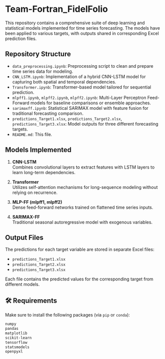 # Team-Fortran_FidelFolio

This repository contains a comprehensive suite of deep learning and statistical models implemented for time series forecasting. The models have been applied to various targets, with outputs shared in corresponding Excel prediction files.

## Repository Structure

- `data_preprocessing.ipynb`: Preprocessing script to clean and prepare time series data for modeling.
- `CNN_LSTM.ipynb`: Implementation of a hybrid CNN-LSTM model for capturing both spatial and temporal dependencies.
- `Transformer.ipynb`: Transformer-based model tailored for sequential prediction.
- `mlpff1.ipynb`, `mlpff2.ipynb`, `mlpff2.ipynb`: Multi-Layer Perceptron Feed-Forward models for baseline comparisons or ensemble approaches.
- `sarimaxff.ipynb`: Statistical SARIMAX model with feature fusion for traditional forecasting comparison.
- `predictions_Target1.xlsx`, `predictions_Target2.xlsx`, `predictions_Target3.xlsx`: Model outputs for three different forecasting targets.
- `README.md`: This file.

## Models Implemented

1. **CNN-LSTM**  
   Combines convolutional layers to extract features with LSTM layers to learn long-term dependencies.

2. **Transformer**  
   Utilizes self-attention mechanisms for long-sequence modeling without relying on recurrence.

3. **MLP-FF (mlpff1, mlpff2)**  
   Dense feed-forward networks trained on flattened time series inputs.

4. **SARIMAX-FF**  
   Traditional seasonal autoregressive model with exogenous variables.

## Output Files

The predictions for each target variable are stored in separate Excel files:
- `predictions_Target1.xlsx`
- `predictions_Target2.xlsx`
- `predictions_Target3.xlsx`

Each file contains the predicted values for the corresponding target from different models.

## 🛠 Requirements

Make sure to install the following packages (via `pip` or `conda`):

```bash
numpy
pandas
matplotlib
scikit-learn
tensorflow
statsmodels
openpyxl
